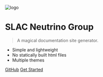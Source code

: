 <!-- _coverpage.md -->

![logo](_media/icon.svg)

# SLAC Neutrino Group

> A magical documentation site generator.

- Simple and lightweight
- No statically built html files
- Multiple themes

[GitHub](https://github.com/drinkingkazu/nuslac/)
[Get Started](#README)